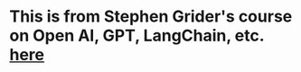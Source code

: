 # This is from Stephen Grider's course on Open AI, GPT, LangChain, etc. [here](https://www.udemy.com/course/chatgpt-and-langchain-the-complete-developers-masterclass)
